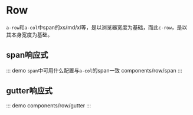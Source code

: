 # Row

`a-row`和`a-col`中span的xs/md/xl等，是以浏览器宽度为基础，而此`c-row`，是以其本身宽度为基础。

## span响应式
::: demo `span`中可用什么配置与`a-col`的span一致
components/row/span
:::

## gutter响应式
::: demo
components/row/gutter
:::
